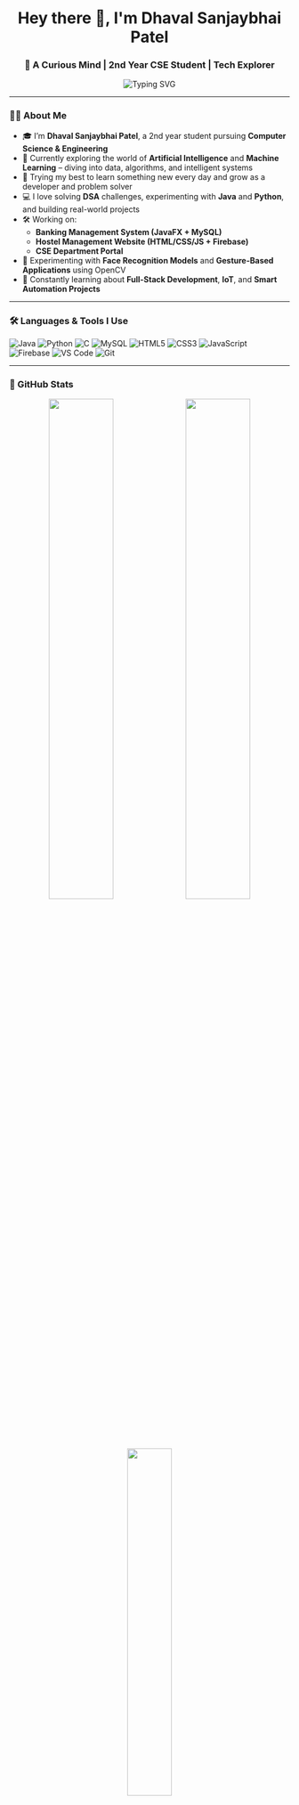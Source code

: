 <h1 align="center">Hey there 👋, I'm Dhaval Sanjaybhai Patel</h1>
<h3 align="center">🚀 A Curious Mind | 2nd Year CSE Student | Tech Explorer</h3>

<p align="center">
  <img src="https://readme-typing-svg.herokuapp.com?font=Fira+Code&weight=500&pause=1000&color=00F7FF&center=true&vCenter=true&width=435&lines=Passionate+about+Tech+%7C+AI+%7C+ML+%7C+Development;Exploring+the+world+of+Code+and+Creativity;Let%27s+Build+Something+Awesome+Together+%F0%9F%9A%80" alt="Typing SVG" />
</p>

---

### 👨‍💻 About Me

- 🎓 I’m **Dhaval Sanjaybhai Patel**, a 2nd year student pursuing **Computer Science & Engineering**
- 🚀 Currently exploring the world of **Artificial Intelligence** and **Machine Learning** – diving into data, algorithms, and intelligent systems
- 🧠 Trying my best to learn something new every day and grow as a developer and problem solver
- 💻 I love solving **DSA** challenges, experimenting with **Java** and **Python**, and building real-world projects
- 🛠 Working on:
  - **Banking Management System (JavaFX + MySQL)**
  - **Hostel Management Website (HTML/CSS/JS + Firebase)**
  - **CSE Department Portal**
- 🧪 Experimenting with **Face Recognition Models** and **Gesture-Based Applications** using OpenCV
- 🌱 Constantly learning about **Full-Stack Development**, **IoT**, and **Smart Automation Projects**

---

### 🛠️ Languages & Tools I Use

![Java](https://img.shields.io/badge/Java-%23ED8B00.svg?style=for-the-badge&logo=java&logoColor=white)
![Python](https://img.shields.io/badge/Python-%2314354C.svg?style=for-the-badge&logo=python&logoColor=yellow)
![C](https://img.shields.io/badge/C-%2300599C.svg?style=for-the-badge&logo=c&logoColor=white)
![MySQL](https://img.shields.io/badge/MySQL-%2300f.svg?style=for-the-badge&logo=mysql&logoColor=white)
![HTML5](https://img.shields.io/badge/HTML5-%23E34F26.svg?style=for-the-badge&logo=html5&logoColor=white)
![CSS3](https://img.shields.io/badge/CSS3-%231572B6.svg?style=for-the-badge&logo=css3&logoColor=white)
![JavaScript](https://img.shields.io/badge/JavaScript-%23F7DF1E.svg?style=for-the-badge&logo=javascript&logoColor=black)
![Firebase](https://img.shields.io/badge/Firebase-%23039BE5.svg?style=for-the-badge&logo=firebase)
![VS Code](https://img.shields.io/badge/VS%20Code-%23007ACC.svg?style=for-the-badge&logo=visual-studio-code&logoColor=white)
![Git](https://img.shields.io/badge/Git-%23F05033.svg?style=for-the-badge&logo=git&logoColor=white)

---

### 🌟 GitHub Stats

<p align="center">
  <img src="https://github-readme-stats.vercel.app/api?username=dhavalpatel&show_icons=true&theme=github_dark" width="48%" />
  <img src="https://github-readme-streak-stats.herokuapp.com?user=dhavalpatel&theme=github-dark&hide_border=false" width="48%" />
</p>

<p align="center">
  <img src="https://github-readme-stats.vercel.app/api/top-langs/?username=dhavalpatel&layout=compact&theme=github_dark" width="40%" />
</p>

---

### 📫 Let's Connect!

- 📧 Email: **dhavalspatel0403@gmail.com**
- 💼 LinkedIn: [@dhavalspatel]((https://www.linkedin.com/in/pateldhavals-/))
- 🌐 Portfolio: *Coming Soon... Stay Tuned!*

---

### 💬 Motto

> _"Keep pushing forward, stay curious, and let your code make an impact."_

> _“Every big dream starts with small steps — and I’m taking mine, one commit at a time!”_ 🚀

---

